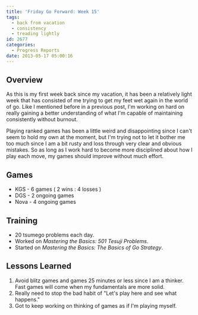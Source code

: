 ```yaml
---
title: 'Friday Go Forward: Week 15'
tags:
  - back from vacation
  - consistency
  - treading lightly
id: 2677
categories:
  - Progress Reports
date: 2013-05-17 05:00:16
---
```


## Overview

As this is my first week back since my vacation, it has been a relatively light week that has consisted of me trying to get my feet wet again in the world of go. Like I mentioned before in a previous post, I'm working on hard on really gaining a better understanding of what I'm capable of maintaining consistently without burnout.

Playing ranked games has been a little weird and disappointing since I can't seem to hold my own at the moment, but I'm trying not to let it bother me too much since I am a bit rusty and loss through very clear and obvious mistakes. So as long as I work hard to become more disciplined about how I play each move, my games should improve without much effort.

## Games

*   <span style="line-height: 13px;">KGS - 6 games ( 2 wins : 4 losses )</span>
*   DGS - 2 ongoing games
*   Nova - 4 ongoing games

## Training

*   <span style="line-height: 13px;">20 tsumego problems each day.</span>
*   Worked on _Mastering the Basics: 501 Tesuji Problems_.
*   Started on _Mastering the Basics: The Basics of Go Strategy_.

## Lessons Learned

1.  Avoid blitz games and games 25 minutes or less since I am a thinker. Fast games will come when my fundamentals are more solid.
2.  Really need to stop the bad habit of "Let's play here and see what happens."
3.  Got to keep working on thinking of games as if I'm playing myself.